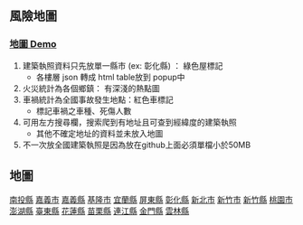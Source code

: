## 風險地圖

### [地圖 Demo](/風險地圖及彰化建築執照.html)

1. 建築執照資料只先放單一縣市 (ex: 彰化縣) ： 綠色屋標記
   - 各樓層 json 轉成 html table放到 popup中
2. 火災統計為各個鄉鎮： 有深淺的熱點圖
3. 車禍統計為全國事故發生地點：紅色車標記
   - 標記車禍之車種、死傷人數
4. 可用左方搜尋欄，搜索爬到有地址且可查到經緯度的建築執照
   - 其他不確定地址的資料並未放入地圖
5. 不一次放全國建築執照是因為放在github上面必須單檔小於50MB



## 地圖

[南投縣](南投縣.html)
[嘉義市](嘉義市.html)
[嘉義縣](嘉義縣.html)
[基隆市](基隆市.html)
[宜蘭縣](宜蘭縣.html)
[屏東縣](屏東縣.html)
[彰化縣](彰化縣.html)
[新北市](新北市.html)
[新竹市](新竹市.html)
[新竹縣](新竹縣.html)
[桃園市](桃園市.html)
[澎湖縣](澎湖縣.html)
[臺東縣](臺東縣.html)
[花蓮縣](花蓮縣.html)
[苗栗縣](苗栗縣.html)
[連江縣](連江縣.html)
[金門縣](金門縣.html)
[雲林縣](雲林縣.html)

